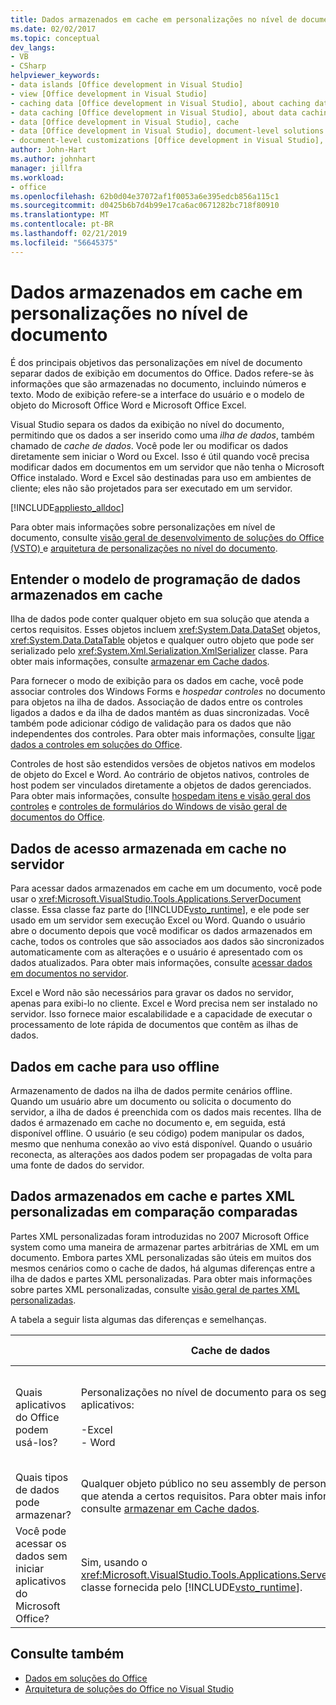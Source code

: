 ```yaml
---
title: Dados armazenados em cache em personalizações no nível de documento
ms.date: 02/02/2017
ms.topic: conceptual
dev_langs:
- VB
- CSharp
helpviewer_keywords:
- data islands [Office development in Visual Studio]
- view [Office development in Visual Studio]
- caching data [Office development in Visual Studio], about caching data
- data caching [Office development in Visual Studio], about data caching
- data [Office development in Visual Studio], cache
- data [Office development in Visual Studio], document-level solutions
- document-level customizations [Office development in Visual Studio], data model
author: John-Hart
ms.author: johnhart
manager: jillfra
ms.workload:
- office
ms.openlocfilehash: 62b0d04e37072af1f0053a6e395edcb856a115c1
ms.sourcegitcommit: d0425b6b7d4b99e17ca6ac0671282bc718f80910
ms.translationtype: MT
ms.contentlocale: pt-BR
ms.lasthandoff: 02/21/2019
ms.locfileid: "56645375"
---
```

# <a name="cached-data-in-document-level-customizations"></a>Dados armazenados em cache em personalizações no nível de documento
  É dos principais objetivos das personalizações em nível de documento separar dados de exibição em documentos do Office. Dados refere-se às informações que são armazenadas no documento, incluindo números e texto. Modo de exibição refere-se a interface do usuário e o modelo de objeto do Microsoft Office Word e Microsoft Office Excel.

 Visual Studio separa os dados da exibição no nível do documento, permitindo que os dados a ser inserido como uma *ilha de dados*, também chamado de *cache de dados*. Você pode ler ou modificar os dados diretamente sem iniciar o Word ou Excel. Isso é útil quando você precisa modificar dados em documentos em um servidor que não tenha o Microsoft Office instalado. Word e Excel são destinadas para uso em ambientes de cliente; eles não são projetados para ser executado em um servidor.

 [!INCLUDE[appliesto_alldoc](../vsto/includes/appliesto-alldoc-md.md)]

 Para obter mais informações sobre personalizações em nível de documento, consulte [visão geral de desenvolvimento de soluções do Office &#40;VSTO&#41; ](../vsto/office-solutions-development-overview-vsto.md) e [arquitetura de personalizações no nível do documento](../vsto/architecture-of-document-level-customizations.md).

## <a name="understand-the-cached-data-programming-model"></a>Entender o modelo de programação de dados armazenados em cache
 Ilha de dados pode conter qualquer objeto em sua solução que atenda a certos requisitos. Esses objetos incluem <xref:System.Data.DataSet> objetos, <xref:System.Data.DataTable> objetos e qualquer outro objeto que pode ser serializado pelo <xref:System.Xml.Serialization.XmlSerializer> classe. Para obter mais informações, consulte [armazenar em Cache dados](../vsto/caching-data.md).

 Para fornecer o modo de exibição para os dados em cache, você pode associar controles dos Windows Forms e *hospedar controles* no documento para objetos na ilha de dados. Associação de dados entre os controles ligados a dados e da ilha de dados mantém as duas sincronizadas. Você também pode adicionar código de validação para os dados que não independentes dos controles. Para obter mais informações, consulte [ligar dados a controles em soluções do Office](../vsto/binding-data-to-controls-in-office-solutions.md).

 Controles de host são estendidos versões de objetos nativos em modelos de objeto do Excel e Word. Ao contrário de objetos nativos, controles de host podem ser vinculados diretamente a objetos de dados gerenciados. Para obter mais informações, consulte [hospedam itens e visão geral dos controles](../vsto/host-items-and-host-controls-overview.md) e [controles de formulários do Windows de visão geral de documentos do Office](../vsto/windows-forms-controls-on-office-documents-overview.md).

## <a name="access-cached-data-on-the-server"></a>Dados de acesso armazenada em cache no servidor
 Para acessar dados armazenados em cache em um documento, você pode usar o <xref:Microsoft.VisualStudio.Tools.Applications.ServerDocument> classe. Essa classe faz parte do [!INCLUDE[vsto_runtime](../vsto/includes/vsto-runtime-md.md)], e ele pode ser usado em um servidor sem execução Excel ou Word. Quando o usuário abre o documento depois que você modificar os dados armazenados em cache, todos os controles que são associados aos dados são sincronizados automaticamente com as alterações e o usuário é apresentado com os dados atualizados. Para obter mais informações, consulte [acessar dados em documentos no servidor](../vsto/accessing-data-in-documents-on-the-server.md).

 Excel e Word não são necessários para gravar os dados no servidor, apenas para exibi-lo no cliente. Excel e Word precisa nem ser instalado no servidor. Isso fornece maior escalabilidade e a capacidade de executar o processamento de lote rápida de documentos que contêm as ilhas de dados.

## <a name="data-caching-for-offline-use"></a>Dados em cache para uso offline
 Armazenamento de dados na ilha de dados permite cenários offline. Quando um usuário abre um documento ou solicita o documento do servidor, a ilha de dados é preenchida com os dados mais recentes. Ilha de dados é armazenado em cache no documento e, em seguida, está disponível offline. O usuário (e seu código) podem manipular os dados, mesmo que nenhuma conexão ao vivo está disponível. Quando o usuário reconecta, as alterações aos dados podem ser propagadas de volta para uma fonte de dados do servidor.

## <a name="cached-data-and-custom-xml-parts-compared"></a>Dados armazenados em cache e partes XML personalizadas em comparação comparadas
 Partes XML personalizadas foram introduzidas no 2007 Microsoft Office system como uma maneira de armazenar partes arbitrárias de XML em um documento. Embora partes XML personalizadas são úteis em muitos dos mesmos cenários como o cache de dados, há algumas diferenças entre a ilha de dados e partes XML personalizadas. Para obter mais informações sobre partes XML personalizadas, consulte [visão geral de partes XML personalizadas](../vsto/custom-xml-parts-overview.md).

 A tabela a seguir lista algumas das diferenças e semelhanças.

||Cache de dados|Partes XML personalizadas|
|-|----------------|----------------------|
|Quais aplicativos do Office podem usá-los?|Personalizações no nível de documento para os seguintes aplicativos:<br /><br /> -Excel<br />-   Word|Soluções de nível de documento e o nível de aplicativo para os seguintes aplicativos:<br /><br /> -Excel<br />-   PowerPoint<br />-   Word|
|Quais tipos de dados pode armazenar?|Qualquer objeto público no seu assembly de personalização que atenda a certos requisitos. Para obter mais informações, consulte [armazenar em Cache dados](../vsto/caching-data.md).|Todos os dados XML.|
|Você pode acessar os dados sem iniciar aplicativos do Microsoft Office?|Sim, usando o <xref:Microsoft.VisualStudio.Tools.Applications.ServerDocument> classe fornecida pelo [!INCLUDE[vsto_runtime](../vsto/includes/vsto-runtime-md.md)].|Sim, usando classes no <xref:System.IO.Packaging> namespace, ou usando o SDK de formato XML aberto.|

## <a name="see-also"></a>Consulte também
- [Dados em soluções do Office](../vsto/data-in-office-solutions.md)
- [Arquitetura de soluções do Office no Visual Studio](../vsto/architecture-of-office-solutions-in-visual-studio.md)
